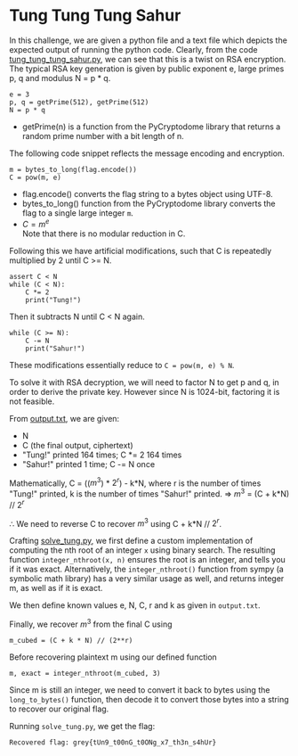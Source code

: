 # Tung Tung Tung Sahur
In this challenge, we are given a python file and a text file which depicts the expected output of running the python code.
Clearly, from the code [tung_tung_tung_sahur.py](./tung_tung_tung_sahur.py), we can see that this is a twist on RSA encryption. 
The typical RSA key generation is given by public exponent e, large primes p, q and modulus N = p * q. 
```
e = 3
p, q = getPrime(512), getPrime(512)
N = p * q
```
- getPrime(n) is a function from the PyCryptodome library that returns a random prime number with a bit length of n.

The following code snippet reflects the message encoding and encryption.
```
m = bytes_to_long(flag.encode())
C = pow(m, e)
```
- flag.encode() converts the flag string to a bytes object using UTF-8.
- bytes_to_long() function from the PyCryptodome library converts the flag to a single large integer `m`.
- $C = m^e$  
Note that there is no modular reduction in C.

Following this we have artificial modifications, such that C is repeatedly multiplied by 2 until C >= N.
```
assert C < N 
while (C < N):
    C *= 2
    print("Tung!")
```
Then it subtracts N until C < N again.
```
while (C >= N):
    C -= N 
    print("Sahur!")
```
These modifications essentially reduce to `C = pow(m, e) % N`.

To solve it with RSA decryption, we will need to factor N to get p and q, in order to derive the private key. However since N is 1024-bit, factoring it is not feasible.

From [output.txt](./output,txt), we are given:  
- N
- C (the final output, ciphertext)
- "Tung!" printed 164 times; C *= 2 164 times
- "Sahur!" printed 1 time; C -= N once

Mathematically, 
C = (($m^3$) * $2^r$) - k\*N, where r is the number of times "Tung!" printed, k is the number of times "Sahur!" printed.
=> $m^3$ = (C + k\*N) // $2^r$  

∴ We need to reverse C to recover $m^3$ using C + k*N // $2^r$.  

Crafting [solve_tung.py](./solve_tung.py), we first define a custom implementation of computing the nth root of an integer `x` using binary search. The resulting function `integer_nthroot(x, n)` ensures the root is an integer, and tells you if it was exact. Alternatively, the `integer_nthroot()` function from sympy (a symbolic math library) has a very similar usage as well, and returns integer m, as well as if it is exact.  

We then define known values e, N, C, r and k as given in `output.txt`.  

Finally, we recover $m^3$ from the final C using
```
m_cubed = (C + k * N) // (2**r)
```
Before recovering plaintext m using our defined function
```
m, exact = integer_nthroot(m_cubed, 3)
```
Since m is still an integer, we need to convert it back to bytes using the `long_to_bytes()` function, then decode it to convert those bytes into a string to recover our original flag.

Running `solve_tung.py`, we get the flag:
```
Recovered flag: grey{tUn9_t00nG_t0ONg_x7_th3n_s4hUr}
```
